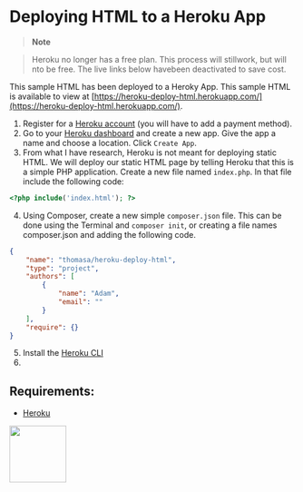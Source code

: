 # Deploying HTML to a Heroku App

> **Note**

> Heroku no longer has a free plan. This process will stillwork, but will nto be free. The live links below havebeen deactivated to save cost. 

This sample HTML has been deployed to a Heroky App. This sample HTML is available to view at [https://heroku-deploy-html.herokuapp.com/](https://heroku-deploy-html.herokuapp.com/).

1. Register for a [Heroku account](https://signup.heroku.com/) (you will have to add a payment method).
2. Go to your [Heroku dashboard](https://dashboard.heroku.com/) and create a new app. Give the app a name and choose a location. Click ```Create App```.
3. From what I have research, Heroku is not meant for deploying static HTML. We will deploy our static HTML page by telling Heroku that this is a simple PHP application. Create a new file named ```index.php```. In that file include the following code:

```php
<?php include('index.html'); ?>
```

4. Using Composer, create a new simple ```composer.json``` file. This can be done using the Terminal and ```composer init```, or creating a file names composer.json and adding the following code. 

```json
{
    "name": "thomasa/heroku-deploy-html",
    "type": "project",
    "authors": [
        {
            "name": "Adam",
            "email": ""
        }
    ],
    "require": {}
}
```

5. Install the [Heroku CLI](https://devcenter.heroku.com/articles/heroku-cli)
6. 

## Requirements:

* [Heroku](https://dashboard.heroku.com/)

<a href="https://codeadam.ca">
<img src="https://codeadam.ca/images/code-block.png" width="100">
</a>
